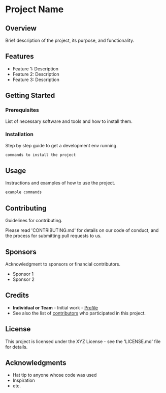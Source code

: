 # Project Name

## Overview
Brief description of the project, its purpose, and functionality.

## Features
- Feature 1: Description
- Feature 2: Description
- Feature 3: Description

## Getting Started

### Prerequisites
List of necessary software and tools and how to install them.

### Installation
Step by step guide to get a development env running.

```bash
commands to install the project
```

## Usage
Instructions and examples of how to use the project.

```bash
example commands
```

## Contributing
Guidelines for contributing.

Please read 'CONTRIBUTING.md' for details on our code of conduct, and the process for submitting pull requests to us.

## Sponsors
Acknowledgment to sponsors or financial contributors.

- Sponsor 1
- Sponsor 2

## Credits
- **Individual or Team** - Initial work - [Profile](link-to-profile)
- See also the list of [contributors](link-to-contributors) who participated in this project.

## License
This project is licensed under the XYZ License - see the 'LICENSE.md' file for details.

## Acknowledgments
- Hat tip to anyone whose code was used
- Inspiration
- etc.

